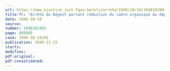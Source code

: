 ```yaml
---
url: https://www.ejustice.just.fgov.be/eli/arrete/1948/10/19/1948101903/justel
title-fr: "Arrêté du Régent portant réduction du cadre organique du département du ravitaillement du Ministère du Ravitaillement et des Importations"
date: 1948-10-19
source:
number: 1948101903
page: 888888
case: 1948-10-19/03
publication: 1948-11-15
starts:
modifies:
pdf-original:
pdf-consolidated:
---
```


